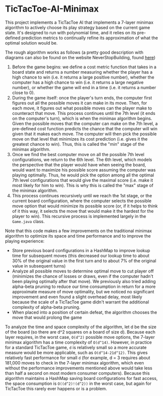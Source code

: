 # TicTacToe-AI-Minimax
This project implements a TicTacToe AI that implements a 7-layer minimax algorithm to actively choose its play strategy based on the current game state. It's designed to run with polynomial time, and it relies on its pre-defined prediction metrics to continually refine its approximation of what the optimal solution would be.

The rough algorithm works as follows (a pretty good description with diagrams can also be found on the website NeverStopBuilding, found [here](https://www.neverstopbuilding.com/blog/2013/12/13/tic-tac-toe-understanding-the-minimax-algorithm13))
1. Before the game begins: we define a cost metric function that takes in a board state and returns a number measuring whether the player has a high chance to win (i.e. it returns a large positive number), whether the computer has a high chance to win (i.e. it returns a large negative number), or whether the game will end in a time (i.e. it returns a number close to 0). 
2. During the game itself: once the player's turn ends, the computer first figures out all the possible moves it can make in its move. Then, for each move, it figures out what possible moves can the player make to counteract that move. This process continues until the 7th level (it ends on the computer's turn), which is when the minimax algorithm begins. Given the possible moves that the computer can make on the 7th level, a pre-defined cost function predicts the chance that the computer will win given that it makes each move. The computer will then pick the possible move on that level that minimizes its cost prediction (i.e. gives it the greatest chance to win). Thus, this is called the "min" stage of the minimax algorithm.
3. Once we find the best computer move on all the possible 7th level configurations, we return to the 6th level. The 6th level, which models the perspective that the player would have when seeing the board, would want to maximize his possible score assuming the computer was playing optimally. Thus, he would pick the option among all the optimal 7th level configurations that would give the maximal score (i.e. make it most likely for him to win). This is why this is called the "max" stage of the minimax algorithm.
4. This process continues recursively until we reach the 1st stage, or the current board configuration, where the computer selects the possible move option that would minimize its possible score (or, if it helps to think of it this way, it selects the move that would make it the hardest for the player to win). This recursive process is implemented largely in the `Game.java` class.
   
Note that this code makes a few improvements on the traditional minimax algorithm to optimize its space and time performance and to improve the playing experience:
* Store previous board configurations in a HashMap to improve lookup time for subsequent moves (this decreased our lookup time to about 30% of the original value in the first turn and to about 7% of the original value in subsequent turns)
* Analyze all possible moves to determine optimal move to cut player off (minimizes the chance of losses or draws, even if the computer hadn't been playing optimally after that move). We previously also tried adding alpha-beta pruning to reduce our time consumption in return for a more approximate measure of move optimality, but we noticed no significant improvement and even found a slight overhead delay, most likely because the scale of a TicTacToe game didn't warrant the additional complexity of alpha-beta pruning.
* When placed into a position of certain defeat, the algorithm chooses the move that would prolong the game

To analyze the time and space complexity of the algorithm, let d be the size of the board (so there are d^2 squares on a board of size d). Because each layer requires, in the worst case, `O(d^2)` possible move options, the 7-layer minimax algorithm has a time complexity of `O(d^14)`. However, in practice for a standard TicTacToe game, `d` is relatively small so a more accurate measure would be more applicable, such as `O(d^14-21d^12)`. This gives relatively fast performance for small `d` (for example, d = 3 requires about 181,000 moves to check in the 7-layer minimax algorithm, which even without the performance improvements mentioned above would take less than half a second on most modern consumer computers). Because this algorithm maintains a HashMap saving board configurations for fast access, the space consumption is `O((d^2)!(d^2))` in the worst case, but again for TicTacToe this rarely ever happens or is a problem.
